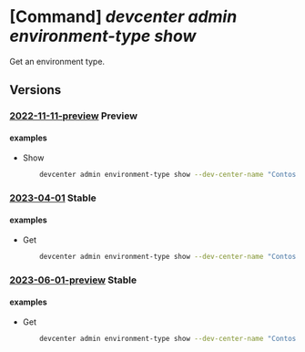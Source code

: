 # [Command] _devcenter admin environment-type show_

Get an environment type.

## Versions

### [2022-11-11-preview](/Resources/mgmt-plane/L3N1YnNjcmlwdGlvbnMve30vcmVzb3VyY2Vncm91cHMve30vcHJvdmlkZXJzL21pY3Jvc29mdC5kZXZjZW50ZXIvZGV2Y2VudGVycy97fS9lbnZpcm9ubWVudHR5cGVzL3t9/2022-11-11-preview.xml) **Preview**

<!-- mgmt-plane /subscriptions/{}/resourcegroups/{}/providers/microsoft.devcenter/devcenters/{}/environmenttypes/{} 2022-11-11-preview -->

#### examples

- Show
    ```bash
        devcenter admin environment-type show --dev-center-name "Contoso" --name "{environmentTypeName}" --resource-group "rg1"
    ```

### [2023-04-01](/Resources/mgmt-plane/L3N1YnNjcmlwdGlvbnMve30vcmVzb3VyY2Vncm91cHMve30vcHJvdmlkZXJzL21pY3Jvc29mdC5kZXZjZW50ZXIvZGV2Y2VudGVycy97fS9lbnZpcm9ubWVudHR5cGVzL3t9/2023-04-01.xml) **Stable**

<!-- mgmt-plane /subscriptions/{}/resourcegroups/{}/providers/microsoft.devcenter/devcenters/{}/environmenttypes/{} 2023-04-01 -->

#### examples

- Get
    ```bash
        devcenter admin environment-type show --dev-center-name "Contoso" --name "DevTest" --resource-group "rg1"
    ```

### [2023-06-01-preview](/Resources/mgmt-plane/L3N1YnNjcmlwdGlvbnMve30vcmVzb3VyY2Vncm91cHMve30vcHJvdmlkZXJzL21pY3Jvc29mdC5kZXZjZW50ZXIvZGV2Y2VudGVycy97fS9lbnZpcm9ubWVudHR5cGVzL3t9/2023-06-01-preview.xml) **Stable**

<!-- mgmt-plane /subscriptions/{}/resourcegroups/{}/providers/microsoft.devcenter/devcenters/{}/environmenttypes/{} 2023-06-01-preview -->

#### examples

- Get
    ```bash
        devcenter admin environment-type show --dev-center-name "Contoso" --name "DevTest" --resource-group "rg1"
    ```
